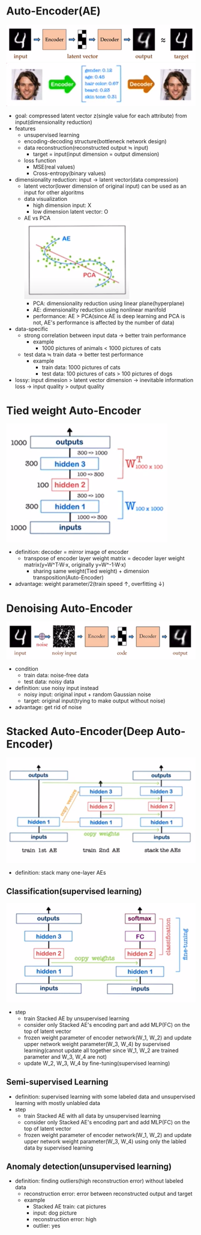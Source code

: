 # Auto-Encoder(AE)
![](images/image-38.png)
![](images/image-39.png)
- goal: compressed latent vector z(single value for each attribute) from input(dimensionality reduction)
- features
    - unsupervised learning
    - encoding-decoding structure(bottleneck network design)
    - data reconstruction(reconstructed output ≒ input)
        - target = input(input dimension = output dimension)
    - loss function
        - MSE(real values)
        - Cross-entropy(binary values)
- dimensionality reduction: input → latent vector(data compression)
    - latent vector(lower dimension of original input) can be used as an input for other algoritms
    - data visualization
        - high dimension input: X
        - low dimension latent vector: O
    - AE vs PCA  
        ![](images/image-40.png)
        - PCA: dimensionality reduction using linear plane(hyperplane) 
        - AE: dimensionality reduction using nonlinear manifold
        - performance: AE > PCA(since AE is deep learning and PCA is not, AE's performance is affected by the number of data)
- data-specific
    - strong correlation between input data → better train performance
        - example
            - 1000 pictures of animals < 1000 pictures of cats
    - test data ≒ train data → better test performance
        - example
            - train data: 1000 pictures of cats
            - test data: 100 pictures of cats > 100 pictures of dogs
- lossy: input dimesion > latent vector dimension → inevitable information loss → input quality > output quality 

# Tied weight Auto-Encoder
![](images/image-41.png)
- definition: decoder = mirror image of encoder
    - transpose of encoder layer weight matrix = decoder layer weight matrix(y=W^T·W·x, originally y=W^-1·W·x)
        - sharing same weight(Tied weight) + dimension transposition(Auto-Encoder) 
- advantage: weight parameter/2(train speed ↑, overfitting ↓)

# Denoising Auto-Encoder
![](images/image-42.png)
- condition
    - train data: noise-free data
    - test data: noisy data
- definition: use noisy input instead
    - noisy input: original input + random Gaussian noise
    - target: original input(trying to make output without noise)
- advantage: get rid of noise

# Stacked Auto-Encoder(Deep Auto-Encoder)
![](images/image-43.png)
- definition: stack many one-layer AEs
## Classification(supervised learning)
![](images/image-44.png)
- step
    - train Stacked AE by unsupervised learning
    - consider only Stacked AE's encoding part and add MLP(FC) on the top of latent vector
    - frozen weight parameter of encoder network(W_1, W_2) and update upper network weight parameter(W_3, W_4) by supervised learning(cannot update all together since W_1, W_2 are trained parameter and W_3, W_4 are not)
    - update W_2, W_3, W_4 by fine-tuning(supervised learning)
## Semi-supervised Learning
- definition: supervised learning with some labeled data and unsupervised learning with mostly unlabled data
- step
    - train Stacked AE with all data by unsupervised learning
    - consider only Stacked AE's encoding part and add MLP(FC) on the top of latent vector
    - frozen weight parameter of encoder network(W_1, W_2) and update upper network weight parameter(W_3, W_4) using only the labled data by supervised learning
## Anomaly detection(unsupervised learning)
- definition: finding outliers(high reconstruction error) without labeled data
    - reconstruction error: error between reconstructed output and target
    - example
        - Stacked AE train: cat pictures
        - input: dog picture
        - reconstruction error: high
        - outlier: yes